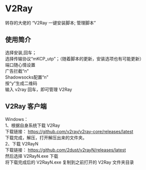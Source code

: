 # V2Ray
转存的大佬的 “V2Ray 一键安装脚本; 管理脚本”

## 使用简介
选择安装,回车；  
选择传输协议“mKCP_utp”；（随着脚本的更新，安装选项也有可能更新）  
端口随心情设置  
广告拦截“n”  
Shadowsocks配置“n”  
按“y”生成二维码  
输入 v2ray 回车，即可管理 V2Ray  

## V2Ray 客户端
Windows：  
1、根据自身系统下载 V2Ray  
下载链接： https://github.com/v2ray/v2ray-core/releases/latest  
下载完成，解压，打开解压出来的文件夹。  
2、下载 V2RayN  
下载链接： https://github.com/2dust/v2rayN/releases/latest  
然后选择 V2RayN.exe 下载  
将下载完成后的 V2RayN.exe 复制到之前打开的 V2Ray 文件夹目录  

